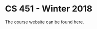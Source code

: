 # CS 451 - Winter 2018
The course website can be found [here](https://lintool.github.io/bigdata-2018w/index.html).
